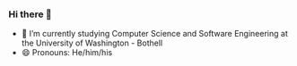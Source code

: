 ### Hi there 👋
- 🌱 I’m currently studying Computer Science and Software Engineering at the University of Washington - Bothell
- 😄 Pronouns: He/him/his
